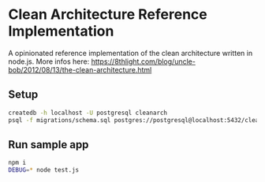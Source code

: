 # Clean Architecture Reference Implementation
A opinionated reference implementation of the clean architecture written in node.js.
More infos here: https://8thlight.com/blog/uncle-bob/2012/08/13/the-clean-architecture.html
## Setup
```bash
createdb -h localhost -U postgresql cleanarch
psql -f migrations/schema.sql postgres://postgresql@localhost:5432/cleanarch
```

## Run sample app
```bash
npm i
DEBUG=* node test.js
```